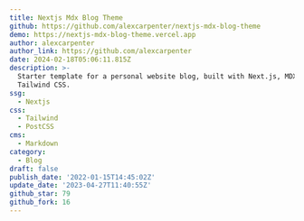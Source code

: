 ```yaml
---
title: Nextjs Mdx Blog Theme
github: https://github.com/alexcarpenter/nextjs-mdx-blog-theme
demo: https://nextjs-mdx-blog-theme.vercel.app
author: alexcarpenter
author_link: https://github.com/alexcarpenter
date: 2024-02-18T05:06:11.815Z
description: >-
  Starter template for a personal website blog, built with Next.js, MDX, and
  Tailwind CSS.
ssg:
  - Nextjs
css:
  - Tailwind
  - PostCSS
cms:
  - Markdown
category:
  - Blog
draft: false
publish_date: '2022-01-15T14:45:02Z'
update_date: '2023-04-27T11:40:55Z'
github_star: 79
github_fork: 16
---
```

